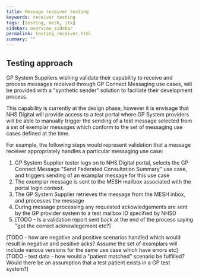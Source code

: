 ```yaml
---
title: Message receiver testing
keywords: receiver testing
tags: [testing, mesh, itk]
sidebar: overview_sidebar
permalink: testing_receiver.html
summary: ""
---
```


## Testing approach ##

GP System Suppliers wishing validate their capability to receive and process messages received through GP Connect Messaging use cases, will be provided with a "synthetic sender" solution to faciliate their development process.

This capability is currently at the design phase, however it is envisage that NHS Digital will provide access to a test portal where GP System providers will be able to manually trigger the sending of a test message selected from a set of exemplar messages which conform to the set of messaging use cases defined at the time.  

For example, the following steps would represent validation that a message receiver appropriately handles a particular messaging use case:
1. GP System Supplier tester logs on to NHS Digital portal, selects the GP Connect Message "Send Federated Consultation Summary" use case, and triggers sending of an examplar message for this use case
2. The exemplar message is sent to the MESH mailbox associated with the portal login context.
3. The GP System Supplier retrieves the message from the MESH inbox, and processes the message
4. During message processing any requested ackowledgements are sent by the GP provider system to a test mailbox ID specified by NHSD
5. [TODO - Is a validation report sent back at the end of the process saying "got the correct acknowlegement etc?]
   
[TODO - how are negative and positive scenarios handled which would result in negative and positive acks? Assume the set of examplars will include various versions for the same use case which have errors etc]
[TODO  - test data - how would a "patient matched" scenario be fulfilled? Would there be an assumption that a test patient exists in a GP test system?]
  